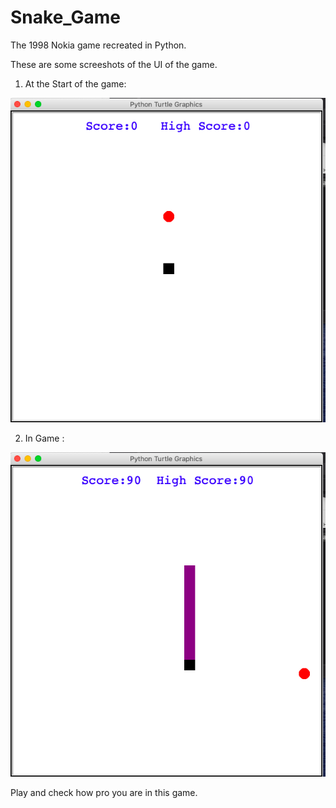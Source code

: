# Snake_Game
The 1998 Nokia game recreated in Python.

These are some screeshots of the UI of the game.


1. At the Start of the game:

![img](Start.png)


2. In Game :

![img](Play.png)

Play and check how pro you are in this game.

